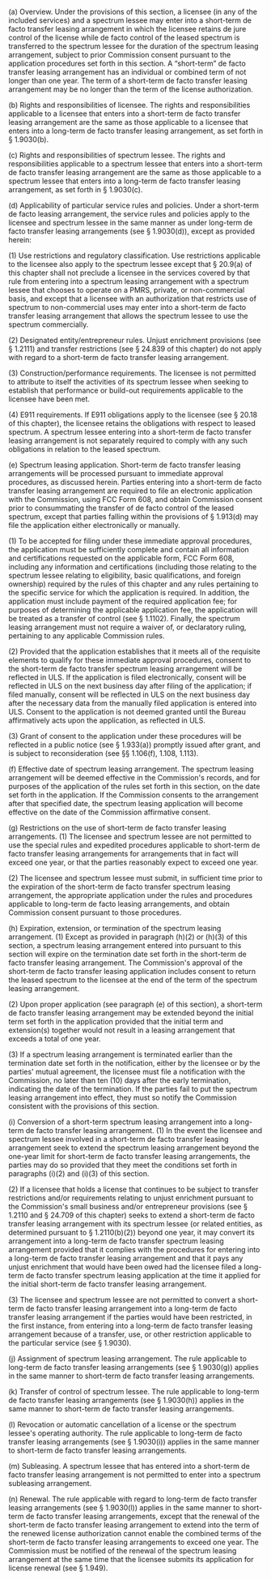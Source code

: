 (a) Overview. Under the provisions of this section, a licensee (in any of the included services) and a spectrum lessee may enter into a short-term de facto transfer leasing arrangement in which the licensee retains de jure control of the license while de facto control of the leased spectrum is transferred to the spectrum lessee for the duration of the spectrum leasing arrangement, subject to prior Commission consent pursuant to the application procedures set forth in this section. A “short-term” de facto transfer leasing arrangement has an individual or combined term of not longer than one year. The term of a short-term de facto transfer leasing arrangement may be no longer than the term of the license authorization.

(b) Rights and responsibilities of licensee. The rights and responsibilities applicable to a licensee that enters into a short-term de facto transfer leasing arrangement are the same as those applicable to a licensee that enters into a long-term de facto transfer leasing arrangement, as set forth in § 1.9030(b).

(c) Rights and responsibilities of spectrum lessee. The rights and responsibilities applicable to a spectrum lessee that enters into a short-term de facto transfer leasing arrangement are the same as those applicable to a spectrum lessee that enters into a long-term de facto transfer leasing arrangement, as set forth in § 1.9030(c).

(d) Applicability of particular service rules and policies. Under a short-term de facto leasing arrangement, the service rules and policies apply to the licensee and spectrum lessee in the same manner as under long-term de facto transfer leasing arrangements (see § 1.9030(d)), except as provided herein:

(1) Use restrictions and regulatory classification. Use restrictions applicable to the licensee also apply to the spectrum lessee except that § 20.9(a) of this chapter shall not preclude a licensee in the services covered by that rule from entering into a spectrum leasing arrangement with a spectrum lessee that chooses to operate on a PMRS, private, or non-commercial basis, and except that a licensee with an authorization that restricts use of spectrum to non-commercial uses may enter into a short-term de facto transfer leasing arrangement that allows the spectrum lessee to use the spectrum commercially.

(2) Designated entity/entrepreneur rules. Unjust enrichment provisions (see § 1.2111) and transfer restrictions (see § 24.839 of this chapter) do not apply with regard to a short-term de facto transfer leasing arrangement.

(3) Construction/performance requirements. The licensee is not permitted to attribute to itself the activities of its spectrum lessee when seeking to establish that performance or build-out requirements applicable to the licensee have been met.

(4) E911 requirements. If E911 obligations apply to the licensee (see § 20.18 of this chapter), the licensee retains the obligations with respect to leased spectrum. A spectrum lessee entering into a short-term de facto transfer leasing arrangement is not separately required to comply with any such obligations in relation to the leased spectrum.

(e) Spectrum leasing application. Short-term de facto transfer leasing arrangements will be processed pursuant to immediate approval procedures, as discussed herein. Parties entering into a short-term de facto transfer leasing arrangement are required to file an electronic application with the Commission, using FCC Form 608, and obtain Commission consent prior to consummating the transfer of de facto control of the leased spectrum, except that parties falling within the provisions of § 1.913(d) may file the application either electronically or manually.

(1) To be accepted for filing under these immediate approval procedures, the application must be sufficiently complete and contain all information and certifications requested on the applicable form, FCC Form 608, including any information and certifications (including those relating to the spectrum lessee relating to eligibility, basic qualifications, and foreign ownership) required by the rules of this chapter and any rules pertaining to the specific service for which the application is required. In addition, the application must include payment of the required application fee; for purposes of determining the applicable application fee, the application will be treated as a transfer of control (see § 1.1102). Finally, the spectrum leasing arrangement must not require a waiver of, or declaratory ruling, pertaining to any applicable Commission rules.
                

(2) Provided that the application establishes that it meets all of the requisite elements to qualify for these immediate approval procedures, consent to the short-term de facto transfer spectrum leasing arrangement will be reflected in ULS. If the application is filed electronically, consent will be reflected in ULS on the next business day after filing of the application; if filed manually, consent will be reflected in ULS on the next business day after the necessary data from the manually filed application is entered into ULS. Consent to the application is not deemed granted until the Bureau affirmatively acts upon the application, as reflected in ULS.

(3) Grant of consent to the application under these procedures will be reflected in a public notice (see § 1.933(a)) promptly issued after grant, and is subject to reconsideration (see §§ 1.106(f), 1.108, 1.113).

(f) Effective date of spectrum leasing arrangement. The spectrum leasing arrangement will be deemed effective in the Commission's records, and for purposes of the application of the rules set forth in this section, on the date set forth in the application. If the Commission consents to the arrangement after that specified date, the spectrum leasing application will become effective on the date of the Commission affirmative consent.

(g) Restrictions on the use of short-term de facto transfer leasing arrangements. (1) The licensee and spectrum lessee are not permitted to use the special rules and expedited procedures applicable to short-term de facto transfer leasing arrangements for arrangements that in fact will exceed one year, or that the parties reasonably expect to exceed one year.

(2) The licensee and spectrum lessee must submit, in sufficient time prior to the expiration of the short-term de facto transfer spectrum leasing arrangement, the appropriate application under the rules and procedures applicable to long-term de facto leasing arrangements, and obtain Commission consent pursuant to those procedures.

(h) Expiration, extension, or termination of the spectrum leasing arrangement. (1) Except as provided in paragraph (h)(2) or (h)(3) of this section, a spectrum leasing arrangement entered into pursuant to this section will expire on the termination date set forth in the short-term de facto transfer leasing arrangement. The Commission's approval of the short-term de facto transfer leasing application includes consent to return the leased spectrum to the licensee at the end of the term of the spectrum leasing arrangement.

(2) Upon proper application (see paragraph (e) of this section), a short-term de facto transfer leasing arrangement may be extended beyond the initial term set forth in the application provided that the initial term and extension(s) together would not result in a leasing arrangement that exceeds a total of one year.

(3) If a spectrum leasing arrangement is terminated earlier than the termination date set forth in the notification, either by the licensee or by the parties' mutual agreement, the licensee must file a notification with the Commission, no later than ten (10) days after the early termination, indicating the date of the termination. If the parties fail to put the spectrum leasing arrangement into effect, they must so notify the Commission consistent with the provisions of this section.

(i) Conversion of a short-term spectrum leasing arrangement into a long-term de facto transfer leasing arrangement. (1) In the event the licensee and spectrum lessee involved in a short-term de facto transfer leasing arrangement seek to extend the spectrum leasing arrangement beyond the one-year limit for short-term de facto transfer leasing arrangements, the parties may do so provided that they meet the conditions set forth in paragraphs (i)(2) and (i)(3) of this section.

(2) If a licensee that holds a license that continues to be subject to transfer restrictions and/or requirements relating to unjust enrichment pursuant to the Commission's small business and/or entrepreneur provisions (see § 1.2110 and § 24.709 of this chapter) seeks to extend a short-term de facto transfer leasing arrangement with its spectrum lessee (or related entities, as determined pursuant to § 1.2110(b)(2)) beyond one year, it may convert its arrangement into a long-term de facto transfer spectrum leasing arrangement provided that it complies with the procedures for entering into a long-term de facto transfer leasing arrangement and that it pays any unjust enrichment that would have been owed had the licensee filed a long-term de facto transfer spectrum leasing application at the time it applied for the initial short-term de facto transfer leasing arrangement.

(3) The licensee and spectrum lessee are not permitted to convert a short-term de facto transfer leasing arrangement into a long-term de facto transfer leasing arrangement if the parties would have been restricted, in the first instance, from entering into a long-term de facto transfer leasing arrangement because of a transfer, use, or other restriction applicable to the particular service (see § 1.9030).

(j) Assignment of spectrum leasing arrangement. The rule applicable to long-term de facto transfer leasing arrangements (see § 1.9030(g)) applies in the same manner to short-term de facto transfer leasing arrangements.

(k) Transfer of control of spectrum lessee. The rule applicable to long-term de facto transfer leasing arrangements (see § 1.9030(h)) applies in the same manner to short-term de facto transfer leasing arrangements.

(l) Revocation or automatic cancellation of a license or the spectrum lessee's operating authority. The rule applicable to long-term de facto transfer leasing arrangements (see § 1.9030(i)) applies in the same manner to short-term de facto transfer leasing arrangements.

(m) Subleasing. A spectrum lessee that has entered into a short-term de facto transfer leasing arrangement is not permitted to enter into a spectrum subleasing arrangement.

(n) Renewal. The rule applicable with regard to long-term de facto transfer leasing arrangements (see § 1.9030(l)) applies in the same manner to short-term de facto transfer leasing arrangements, except that the renewal of the short-term de facto transfer leasing arrangement to extend into the term of the renewed license authorization cannot enable the combined terms of the short-term de facto transfer leasing arrangements to exceed one year. The Commission must be notified of the renewal of the spectrum leasing arrangement at the same time that the licensee submits its application for license renewal (see § 1.949).

